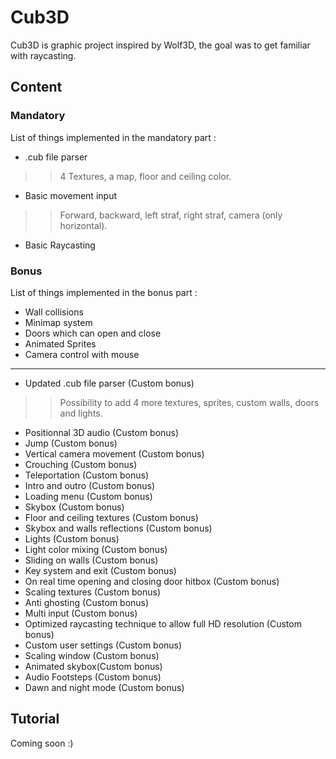 # Cub3D

Cub3D is graphic project inspired by Wolf3D, the goal was to get familiar with raycasting.

## Content

### Mandatory
List of things implemented in the mandatory part :

- .cub file parser 
>> 4 Textures, a map, floor and ceiling color.
- Basic movement input
>> Forward, backward, left straf, right straf, camera (only horizontal).
- Basic Raycasting

### Bonus
List of things implemented in the bonus part :

- Wall collisions
- Minimap system
- Doors which can open and close
- Animated Sprites
- Camera control with mouse

___________________________

- Updated .cub file parser (Custom bonus)
>> Possibility to add 4 more textures, sprites, custom walls, doors and lights.
- Positionnal 3D audio (Custom bonus)
- Jump (Custom bonus)
- Vertical camera movement (Custom bonus)
- Crouching (Custom bonus)
- Teleportation (Custom bonus)
- Intro and outro (Custom bonus)
- Loading menu (Custom bonus)
- Skybox (Custom bonus)
- Floor and ceiling textures (Custom bonus)
- Skybox and walls reflections (Custom bonus)
- Lights (Custom bonus)
- Light color mixing (Custom bonus)
- Sliding on walls (Custom bonus)
- Key system and exit (Custom bonus)
- On real time opening and closing door hitbox (Custom bonus)
- Scaling textures (Custom bonus)
- Anti ghosting (Custom bonus)
- Multi input (Custom bonus)
- Optimized raycasting technique to allow full HD resolution (Custom bonus)
- Custom user settings (Custom bonus)
- Scaling window (Custom bonus)
- Animated skybox(Custom bonus)
- Audio Footsteps (Custom bonus)
- Dawn and night mode (Custom bonus)

## Tutorial

Coming soon :)
